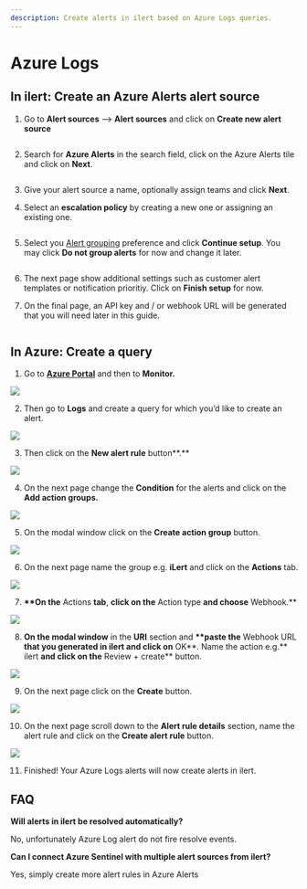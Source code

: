 ```yaml
---
description: Create alerts in ilert based on Azure Logs queries.
---
```


# Azure Logs

## In ilert: Create an Azure Alerts alert source <a href="#in-ilert" id="in-ilert"></a>

1.  Go to **Alert sources** --> **Alert sources** and click on **Create new alert source**

    <figure><img src="../../../.gitbook/assets/Screenshot 2023-08-28 at 10.21.10.png" alt=""><figcaption></figcaption></figure>
2.  Search for **Azure Alerts** in the search field, click on the Azure Alerts tile and click on **Next**.&#x20;

    <figure><img src="../../../.gitbook/assets/Screenshot 2023-08-28 at 10.24.23.png" alt=""><figcaption></figcaption></figure>
3. Give your alert source a name, optionally assign teams and click **Next**.
4.  Select an **escalation policy** by creating a new one or assigning an existing one.

    <figure><img src="../../../.gitbook/assets/Screenshot 2023-08-28 at 11.37.47.png" alt=""><figcaption></figcaption></figure>
5.  Select you [Alert grouping](../../../alerting/alert-sources.md#alert-grouping) preference and click **Continue setup**. You may click **Do not group alerts** for now and change it later.&#x20;

    <figure><img src="../../../.gitbook/assets/Screenshot 2023-08-28 at 11.38.24.png" alt=""><figcaption></figcaption></figure>
6. The next page show additional settings such as customer alert templates or notification prioritiy. Click on **Finish setup** for now.
7.  On the final page, an API key and / or webhook URL will be generated that you will need later in this guide.

    <figure><img src="../../../.gitbook/assets/Screenshot 2023-08-28 at 11.47.34 (1).png" alt=""><figcaption></figcaption></figure>

## In Azure: Create a query <a href="#in-splunk" id="in-splunk"></a>

1. Go to [**Azure Portal**](https://portal.azure.com) and then to **Monitor.**

![](<../../../.gitbook/assets/Home_-_Microsoft_Azure (6).png>)

2. Then go to **Logs** and create a query for which you’d like to create an alert.

![](../../../.gitbook/assets/Monitor_-_Microsoft_Azure.png)

3. Then click on the **New alert rule** button\*\*.\*\*

![](../../../.gitbook/assets/Logs_-_Microsoft_Azure.png)

4. On the next page change the **Condition** for the alerts and click on the **Add action groups.**

![](<../../../.gitbook/assets/1 (1) (1) (1) (1) (1) (1) (1) (1) (1) (1) (1) (1) (1) (1).png>)

5. On the modal window click on the **Create action group** button.

![](<../../../.gitbook/assets/2 (1) (1) (1) (1) (1) (1) (1) (1) (1) (1) (1) (1) (1).png>)

6. On the next page name the group e.g. **iLert** and click on the **Actions** tab.

![](<../../../.gitbook/assets/3 (1) (1) (1) (1) (1) (1) (1) (1) (1) (1) (1).png>)

7. **\*\*On the** Actions **tab**, **click on the** Action type **and choose** Webhook.\*\*

![](<../../../.gitbook/assets/4 (1) (1) (1) (1) (1) (1) (1) (1) (1).png>)

8. **On the modal window** in the **URI** section and **\*\*paste the** Webhook URL **that you generated in ilert and click on** OK\*\*. Name the action e.g.\*\* ilert **and click on the** Review + create\*\* button.

![](<../../../.gitbook/assets/5 (1) (1) (1) (1) (1) (1) (1).png>)

9. On the next page click on the **Create** button.

![](<../../../.gitbook/assets/6 (1) (1) (1) (1) (1) (1).png>)

10. On the next page scroll down to the **Alert rule details** section, name the alert rule and click on the **Create alert rule** button.

![](<../../../.gitbook/assets/7 (1) (1) (1) (1) (1) (1).png>)

11. Finished! Your Azure Logs alerts will now create alerts in ilert.

## FAQ <a href="#faq" id="faq"></a>

**Will alerts in ilert be resolved automatically?**

No, unfortunately Azure Log alert do not fire resolve events.

**Can I connect Azure Sentinel with multiple alert sources from ilert?**

Yes, simply create more alert rules in Azure Alerts
